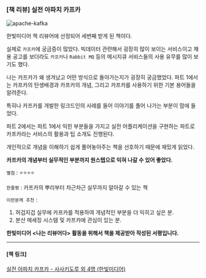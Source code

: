 <!-- layout: post
title:  "[책 리뷰] 실전 아파치 카프카"
subtitle:   ""
date: 2021-04-18 11:54:21
categories: review
tags: book kafka -->

### [책 리뷰] 실전 아파치 카프카

![apache-kafka](https://tva1.sinaimg.cn/large/008eGmZEgy1gpocdjd3nij31210u01ct.jpg)

한빛미디어 책 리뷰어에 선정되어 세번째 받게 된 책이다.

실제로 `카프카`에 궁금증이 많았다. 빅데이터 관련해서 굉장히 많이 보이는 서비스이고 채용 공고를 보더라도 `카프카`나 `Rabbit MQ` 등의 메시지큐 서비스들의 사용 유무를 많이 보기도 했다.

나는 카프카가 왜 생겨났고 어떤 방식으로 돌아가는지가 굉장히 궁금했었다. 파트 1에서는 카프카의 탄생배경과 카프카의 개념, 그리고 카프카를 사용하기 위한 기본 용어들을 알려준다.

특히나 카프카를 개발한 링크드인의 사례를 들어 이야기를 풀어 나가는 부분이 맘에 들었다.

파트 2에서는 파트 1에서 익힌 부분들을 가지고 실전 어플리케이션을 구현하는 파트로 카프카라는 서비스의 활용과 팁 소개도 진행된다.

개인적으로 개념을 이해하기 쉽게 풀어놓아주는 책을 선호하기 때문에 재밌게 읽었다.

**카프카의 개념부터 실무적인 부분까지 원스텝으로 익혀 나갈 수 있어 좋았다.**


`별점` : ⭐️⭐️⭐️⭐️

`한줄평` : 카프카의 뿌리부터 차근차근 실무까지 알아갈 수 있는 책

`이런분께 추천` :  
1. 허겁지겁 실무에 카프카를 적용하여 개념적인 부분을 더 익히고 싶은 분.
2. 분산 메세징 시스템 및 카프카에 관심이 있는 분.

**한빛미디어 <나는 리뷰어다> 활동을 위해서 책을 제공받아 작성된 서평입니다.**

- - -
#### [책 링크]

[실전 아파치 카프카 - 사사키도루 외 4명 (한빛미디어)](https://www.hanbit.co.kr/store/books/look.php?p_code=B8503179529)